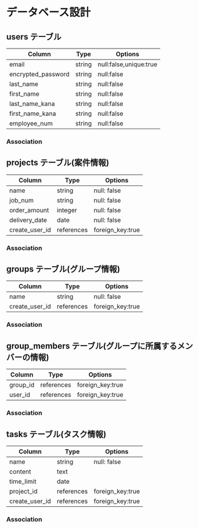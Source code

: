 # データベース設計

## users テーブル

| Column             | Type    | Options                |
| ------------------ | ------- | ---------------------- |
| email              | string  | null:false,unique:true |
| encrypted_password | string  | null:false             |
| last_name          | string  | null:false             |
| first_name         | string  | null:false             |
| last_name_kana     | string  | null:false             |
| first_name_kana    | string  | null:false             |
| employee_num       | string  | null:false             |

### Association


## projects テーブル(案件情報)

| Column                 | Type                 | Options          |
| ---------------------- | -------------------- | ---------------- |
| name                   | string               | null: false      |
| job_num                | string               | null: false      |
| order_amount           | integer              | null: false      |
| delivery_date          | date                 | null: false      |
| create_user_id         | references           | foreign_key:true |

### Association


## groups テーブル(グループ情報)

| Column                 | Type                 | Options          |
| ---------------------- | -------------------- | ---------------- |
| name                   | string               | null: false      |
| create_user_id         | references           | foreign_key:true |


### Association

## group_members テーブル(グループに所属するメンバーの情報)

| Column                 | Type                 | Options          |
| ---------------------- | -------------------- | ---------------- |
| group_id               | references           | foreign_key:true |
| user_id                | references           | foreign_key:true |

### Association


## tasks テーブル(タスク情報)

| Column                 | Type                 | Options          |
| ---------------------- | -------------------- | ---------------- |
| name                   | string               | null: false      |
| content                | text                 |                  |
| time_limit             | date                 |                  |
| project_id             | references           | foreign_key:true |
| create_user_id         | references           | foreign_key:true |

### Association

